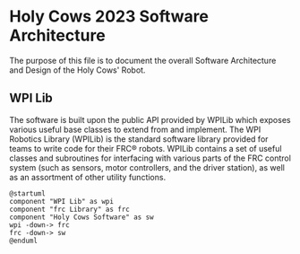 # Holy Cows 2023 Software Architecture
The purpose of this file is to document the overall Software Architecture and Design of the Holy Cows' Robot. 

## WPI Lib
The software is built upon the public API provided by WPILib which exposes various useful base classes to extend from and implement. The WPI Robotics Library (WPILib) is the standard software library provided for teams to write code for their FRC® robots. WPILib contains a set of useful classes and subroutines for interfacing with various parts of the FRC control system (such as sensors, motor controllers, and the driver station), as well as an assortment of other utility functions.

```plantuml
@startuml
component "WPI Lib" as wpi
component "frc Library" as frc
component "Holy Cows Software" as sw
wpi -down-> frc
frc -down-> sw
@enduml
```